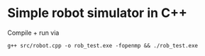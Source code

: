 # Simple robot simulator in C++

Compile + run via 

```g++ src/robot.cpp -o rob_test.exe -fopenmp && ./rob_test.exe```